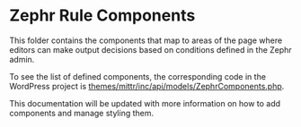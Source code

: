 # Zephr Rule Components

This folder contains the components that map to areas of the page where editors can make output decisions based on conditions defined in the Zephr admin.

To see the list of defined components, the corresponding code in the WordPress project is [themes/mittr/inc/api/models/ZephrComponents.php](https://github.com/alleyinteractive/mittr-wp/blob/master/themes/mittr/inc/api/models/ZephrComponents.php).

This documentation will be updated with more information on how to add components and manage styling them.
